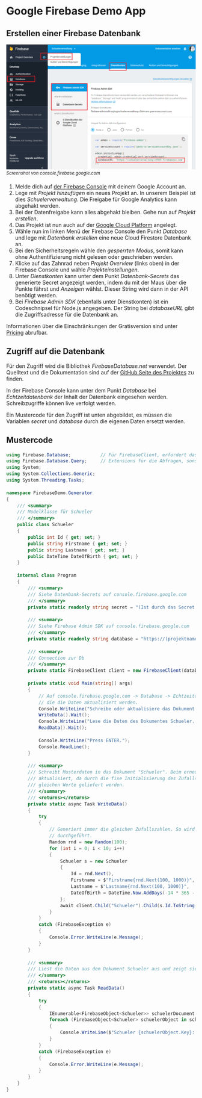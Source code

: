 # Google Firebase Demo App

## Erstellen einer Firebase Datenbank

![Firebase Console](FirebaseConsole.png)
<sup>*Screenshot von console.firebase.google.com*</sup>

1. Melde dich auf [der Firebase Console](https://console.firebase.google.com) mit deinem Google Account 
   an.
2. Lege mit *Projekt hinzufügen* ein neues Projekt an. In unserem Beispiel ist dies *Schuelerverwaltung*.
   Die Freigabe für Google Analytics kann abgehakt werden.
3. Bei der Datenfreigabe kann alles abgehakt bleiben. Gehe nun auf *Projekt erstellen*.
4. Das Projekt ist nun auch auf der [Google Cloud Platform](https://console.cloud.google.com) angelegt.
5. Wähle nun im linken Menü der Firebase Console den Punkt *Database* und lege mit *Datenbank erstellen*
   eine neue Cloud Firestore Datenbank an.
6. Bei den Sicherheitsregeln wähle den *gesperrten Modus*, somit kann ohne Authentifizierung nicht gelesen
   oder geschrieben werden.
7. Klicke auf das Zahnrad neben *Projekt Overview* (links oben) in der Firebase Console und wähle *Projekteinstellungen*.
8. Unter *Dienstkonten* kann unter dem Punkt *Datenbank-Secrets* das generierte Secret angezeigt werden,
   indem du mit der Maus über die Punkte fährst und *Anzeigen* wählst. Dieser String wird dann in der API
   benötigt werden.
9. Bei *Firebase Admin SDK* (ebenfalls unter Dienstkonten) ist ein Codeschnipsel für Node.js angegeben. Der String bei *databaseURL*
   gibt die Zugriffsadresse für die Datenbank an.

Informationen über die Einschränkungen der Gratisversion sind unter [Pricing](https://firebase.google.com/pricing/)
abrufbar.

## Zugriff auf die Datenbank
Für den Zugriff wird die Bibliothek *FirebaseDatabase.net* verwendet. Der Quelltext und die Dokumentation
sind auf der [GitHub Seite des Projektes](https://github.com/step-up-labs/firebase-database-dotnet) zu finden.

In der Firebase Console kann unter dem Punkt *Database* bei *Echtzeitdatenbank* der Inhalt der Datenbank
eingesehen werden. Schreibzugriffe können live verfolgt werden.

Ein Mustercode für den Zugriff ist unten abgebildet, es müssen die Variablen *secret* und *database* durch
die eigenen Daten ersetzt werden.


## Mustercode
```c#
using Firebase.Database;           // Für FirebaseClient, erfordert das Paket FirebaseDatabase.net
using Firebase.Database.Query;     // Extensions für die Abfragen, sonst werden die Methoden nicht gefunden.
using System;
using System.Collections.Generic;
using System.Threading.Tasks;

namespace FirebaseDemo.Generator
{
    /// <summary>
    /// Modelklasse für Schueler
    /// </summary>
    public class Schueler
    {
        public int Id { get; set; }
        public string Firstname { get; set; }
        public string Lastname { get; set; }
        public DateTime DateOfBirth { get; set; }
    }

    internal class Program
    {
        /// <summary>
        /// Siehe Datenbank-Secrets auf console.firebase.google.com
        /// </summary>
        private static readonly string secret = "(Ist durch das Secret zu ersetzen)";

        /// <summary>
        /// Siehe Firebase Admin SDK auf console.firebase.google.com
        /// </summary>
        private static readonly string database = "https://(projektname).firebaseio.com";

        /// <summary>
        /// Connection zur Db
        /// </summary>
        private static FirebaseClient client = new FirebaseClient(database, new FirebaseOptions { AuthTokenAsyncFactory = () => Task.FromResult(secret) });

        private static void Main(string[] args)
        {
            // Auf console.firebase.google.com -> Database -> Echtzeitdatenbank kann live angesehen werden,
            // die die Daten aktualisiert werden.
            Console.WriteLine("Schreibe oder aktualisiere das Dokument Schueler...");
            WriteData().Wait();
            Console.WriteLine("Lese die Daten des Dokumentes Schueler...");
            ReadData().Wait();

            Console.WriteLine("Press ENTER.");
            Console.ReadLine();
        }

        /// <summary>
        /// Schreibt Musterdaten in das Dokument "Schueler". Beim erneuten Aufruf werden die Werte
        /// aktualisiert, da durch die fixe Initialisierung des Zufallszahlengenerators immer die
        /// gleichen Werte geliefert werden.
        /// </summary>
        /// <returns></returns>
        private static async Task WriteData()
        {
            try
            {
                // Generiert immer die gleichen Zufallszahlen. So wird beim 2. Durchlauf ein UPDATE
                // durchgeführt.
                Random rnd = new Random(100);
                for (int i = 0; i < 10; i++)
                {
                    Schueler s = new Schueler
                    {
                        Id = rnd.Next(),
                        Firstname = $"Firstname{rnd.Next(100, 1000)}",
                        Lastname = $"Lastname{rnd.Next(100, 1000)}",
                        DateOfBirth = DateTime.Now.AddDays(-14 * 365 - rnd.Next(0, 4 * 365))
                    };
                    await client.Child("Schueler").Child(s.Id.ToString()).PutAsync(s);
                }
            }
            catch (FirebaseException e)
            {
                Console.Error.WriteLine(e.Message);
            }
        }

        /// <summary>
        /// Liest die Daten aus dem Dokument Schueler aus und zeigt sie auf der Konsole an.
        /// </summary>
        /// <returns></returns>
        private static async Task ReadData()
        {
            try
            {
                IEnumerable<FirebaseObject<Schueler>> schuelerDocument = await client.Child("Schueler").OnceAsync<Schueler>();
                foreach (FirebaseObject<Schueler> schuelerObject in schuelerDocument)
                {
                    Console.WriteLine($"Schueler {schuelerObject.Key}: {schuelerObject.Object.Firstname} {schuelerObject.Object.Lastname}, Birth: {schuelerObject.Object.DateOfBirth}");
                }
            }
            catch (FirebaseException e)
            {
                Console.Error.WriteLine(e.Message);
            }
        }
    }
}

```
